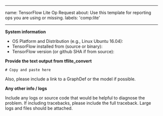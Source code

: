 --------------------------------------------------------------------------------

name: TensorFlow Lite Op Request about: Use this template for reporting ops you
are using or missing. labels: 'comp:lite'

---


**System information**
- OS Platform and Distribution (e.g., Linux Ubuntu 16.04):
- TensorFlow installed from (source or binary):
- TensorFlow version (or github SHA if from source):


**Provide the text output from tflite_convert**

```
# Copy and paste here
```

Also, please include a link to a GraphDef or the model if possible.

**Any other info / logs**

Include any logs or source code that would be helpful to diagnose the problem. If including tracebacks, please include the full traceback. Large logs and files should be attached.
